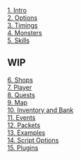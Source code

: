 <a href="1 Intro">1. Intro</a><br>
<a href="2 Options and Lite">2. Options</a><br>
<a href="3 Timings and Handlers">3. Timings</a><br>
<a href="4 Monsters">4. Monsters</a><br>
<a href="5 Skills">5. Skills</a><br>

## WIP
<a href="6 Shops">6. Shops</a><br>
<a href="7 Player">7. Player</a><br>
<a href="8 Quests">8. Quests</a><br>
<a href="9 Map">9. Map</a><br>
<a href="10 Inventory and Bank">10. Inventory and Bank</a><br>
<a href="11 Events">11. Events</a><br>
<a href="12 Packets">12. Packets</a><br>
<a href="13 Examples">13. Examples</a><br>
<a href="14 Script Options">14. Script Options</a><br>
<a href="15 Plugins">15. Plugins</a><br>